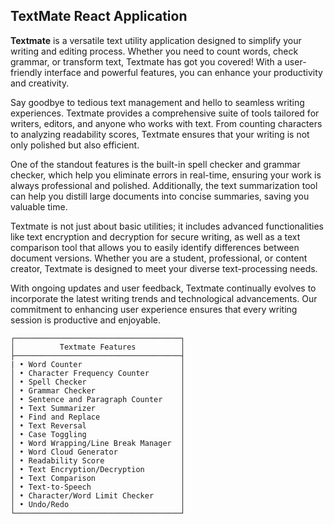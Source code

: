 ## TextMate React Application

**Textmate** is a versatile text utility application designed to simplify your writing and editing process. Whether you need to count words, check grammar, or transform text, Textmate has got you covered! With a user-friendly interface and powerful features, you can enhance your productivity and creativity.

Say goodbye to tedious text management and hello to seamless writing experiences. Textmate provides a comprehensive suite of tools tailored for writers, editors, and anyone who works with text. From counting characters to analyzing readability scores, Textmate ensures that your writing is not only polished but also efficient.

One of the standout features is the built-in spell checker and grammar checker, which help you eliminate errors in real-time, ensuring your work is always professional and polished. Additionally, the text summarization tool can help you distill large documents into concise summaries, saving you valuable time.

Textmate is not just about basic utilities; it includes advanced functionalities like text encryption and decryption for secure writing, as well as a text comparison tool that allows you to easily identify differences between document versions. Whether you are a student, professional, or content creator, Textmate is designed to meet your diverse text-processing needs.

With ongoing updates and user feedback, Textmate continually evolves to incorporate the latest writing trends and technological advancements. Our commitment to enhancing user experience ensures that every writing session is productive and enjoyable.

```
┌─────────────────────────────────────┐
│          Textmate Features          │
├─────────────────────────────────────┤
| • Word Counter                      │
│ • Character Frequency Counter       │
│ • Spell Checker                     │
│ • Grammar Checker                   │
│ • Sentence and Paragraph Counter    │
│ • Text Summarizer                   │
│ • Find and Replace                  │
│ • Text Reversal                     │
│ • Case Toggling                     │
│ • Word Wrapping/Line Break Manager  │
│ • Word Cloud Generator              │
│ • Readability Score                 │
│ • Text Encryption/Decryption        │
│ • Text Comparison                   │
│ • Text-to-Speech                    │
│ • Character/Word Limit Checker      │
│ • Undo/Redo                         │
└─────────────────────────────────────┘
```